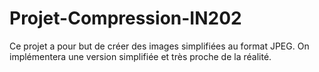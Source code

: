 # Projet-Compression-IN202
Ce projet a pour but de créer des images simplifiées au format JPEG. On implémentera une version simplifiée et très proche de la réalité.
